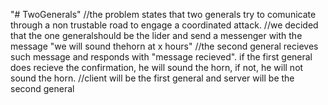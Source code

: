 "# TwoGenerals" 
//the problem states that two generals try to comunicate through a non trustable road to engage a coordinated attack.
//we decided that the one generalshould be the lider and send a messenger with the message "we will sound thehorn at x hours"
//the second general recieves such message and responds with "message recieved". if the first general does recieve the confirmation, he will sound the horn, if not, he will not sound the horn.
//client will be the first general and server will be the second general